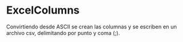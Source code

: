 # ExcelColumns

Convirtiendo desde ASCII se crean las columnas y se escriben en un archivo csv, delimitando por punto y coma (;).